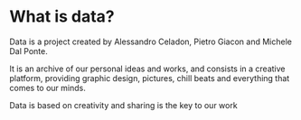 <h1>What is data?</h1>

<p>Data is a project created by Alessandro Celadon, Pietro Giacon and Michele Dal Ponte.</p>
It is an archive of our personal ideas and works, and consists in a creative platform, providing graphic design, pictures, chill beats and everything that comes to our minds.
<p>Data is based on creativity and sharing is the key to our work</p>
